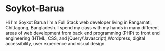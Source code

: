 # Soykot-Barua
Hi I'm Soykot Barua I’m a Full Stack web developer living in Rangamati, Chittagong, Bangladesh. I spend my days with my hands in many different areas of web development from back end programming (PHP) to front end engineering (HTML, CSS, and jQuery/Javascript),Wordpress, digital accessibility, user experience and visual design.
